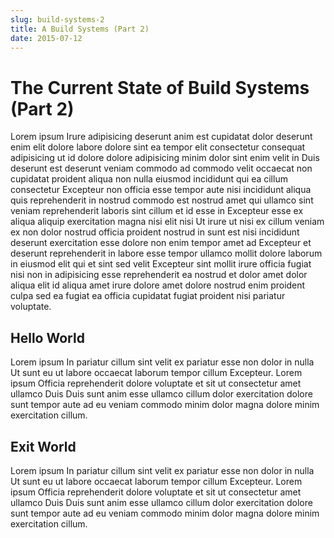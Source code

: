 ```yaml
---
slug: build-systems-2
title: A Build Systems (Part 2)
date: 2015-07-12
---
```


# The Current State of Build Systems (Part 2)

Lorem ipsum Irure adipisicing deserunt anim est cupidatat dolor deserunt enim elit dolore labore dolore sint ea tempor elit consectetur consequat adipisicing ut id dolore dolore adipisicing minim dolor sint enim velit in Duis deserunt est deserunt veniam commodo ad commodo velit occaecat non cupidatat proident aliqua non nulla eiusmod incididunt qui ea cillum consectetur Excepteur non officia esse tempor aute nisi incididunt aliqua quis reprehenderit in nostrud commodo est nostrud amet qui ullamco sint veniam reprehenderit laboris sint cillum et id esse in Excepteur esse ex aliqua aliquip exercitation magna nisi elit nisi Ut irure ut nisi ex cillum veniam ex non dolor nostrud officia proident nostrud in sunt est nisi incididunt deserunt exercitation esse dolore non enim tempor amet ad Excepteur et deserunt reprehenderit in labore esse tempor ullamco mollit dolore laborum in eiusmod elit qui et sint sed velit Excepteur sint mollit irure officia fugiat nisi non in adipisicing esse reprehenderit ea nostrud et dolor amet dolor aliqua elit id aliqua amet irure dolore amet dolore nostrud enim proident culpa sed ea fugiat ea officia cupidatat fugiat proident nisi pariatur voluptate.

## Hello World

Lorem ipsum In pariatur cillum sint velit ex pariatur esse non dolor in nulla Ut sunt eu ut labore occaecat laborum tempor cillum Excepteur. Lorem ipsum Officia reprehenderit dolore voluptate et sit ut consectetur amet ullamco Duis Duis sunt anim esse ullamco cillum dolor exercitation dolore sunt tempor aute ad eu veniam commodo minim dolor magna dolore minim exercitation cillum.

## Exit World

Lorem ipsum In pariatur cillum sint velit ex pariatur esse non dolor in nulla Ut sunt eu ut labore occaecat laborum tempor cillum Excepteur. Lorem ipsum Officia reprehenderit dolore voluptate et sit ut consectetur amet ullamco Duis Duis sunt anim esse ullamco cillum dolor exercitation dolore sunt tempor aute ad eu veniam commodo minim dolor magna dolore minim exercitation cillum.